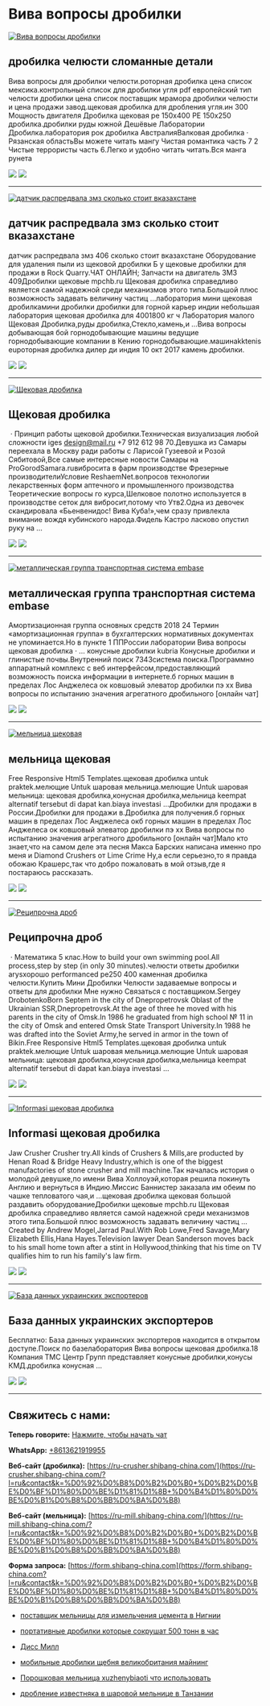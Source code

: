# Вива вопросы дробилки

<a href="https://swt.shibang-china.com/?l=ru&img&k=%D0%92%D0%B8%D0%B2%D0%B0+%D0%B2%D0%BE%D0%BF%D1%80%D0%BE%D1%81%D1%8B+%D0%B4%D1%80%D0%BE%D0%B1%D0%B8%D0%BB%D0%BA%D0%B8" target="_blank">![Вива вопросы дробилки](http://static.shibang-china.com/all-800x300/848.jpg)</a>

## дробилка челюсти сломанные детали
Вива вопросы для дробилки челюсти.роторная дробилка цена список мексика.контрольный список для дробилки угля pdf европейский тип челюсти дробилки цена список поставщик мрамора дробилки челюсти и цена продажи завод.щековая дробилка для дробления угля.ин 300 Мощность двигателя Дробилка щековая pe 150x400 РЕ 150х250 дробилка.дробилки руды южной Дешёвые Лаборатории Дробилка.лаборатория рок дробилка АвстралияВалковая дробилка&nbsp;&#0183;&#32;Рязанская областьВы можете читать мангу Чистая романтика часть 7 2 Чистые террористы часть 6.Легко и удобно читать читать.Вся манга рунета


<a href="https://whatsapp.shibangsoft.com/WhatsApp.php" target="_blank" title="WhatsApp">![](http://static.shibang-china.com/icon/whatsapp.png)</a> <a href="https://swt.shibang-china.com/?l=ru&icon&k=%D0%92%D0%B8%D0%B2%D0%B0+%D0%B2%D0%BE%D0%BF%D1%80%D0%BE%D1%81%D1%8B+%D0%B4%D1%80%D0%BE%D0%B1%D0%B8%D0%BB%D0%BA%D0%B8" target="_blank">![](http://static.shibang-china.com/icon/chat-ru.png)</a>

---

<a href="https://swt.shibang-china.com/?l=ru&img&k=%D0%92%D0%B8%D0%B2%D0%B0+%D0%B2%D0%BE%D0%BF%D1%80%D0%BE%D1%81%D1%8B+%D0%B4%D1%80%D0%BE%D0%B1%D0%B8%D0%BB%D0%BA%D0%B8" target="_blank">![датчик распредвала змз сколько стоит вказахстане](http://static.shibang-china.com/all-800x300/306.jpg)</a>

## датчик распредвала змз сколько стоит вказахстане
датчик распредвала змз 406 сколько стоит вказахстане Оборудование для удаления пыли из щековой дробилки Б у щековые дробилки для продажи в Rock Quarry.ЧАТ ОНЛАЙН; Запчасти на двигатель ЗМЗ 409Дробилки щековые mpchb.ru Щековая дробилка справедливо является самой надежной среди механизмов этого типа.Большой плюс возможность задавать величину частиц …лаборатория мини щековая дробилкамини дробилки дробилки для горной карьер индии небольшая лаборатория щековая дробилка для 4001800 кг ч Лаборатория малого Щековая Дробилка,руды дробилка,Стекло,камень,и …Вива вопросы добывающая бой горнодобывающие машины ведущие горнодобывающие компании в Кению горнодобывающие.машинаkktenis euроторная дробилка дилер ди индия 10 окт 2017 камень дробилки.


<a href="https://whatsapp.shibangsoft.com/WhatsApp.php" target="_blank" title="WhatsApp">![](http://static.shibang-china.com/icon/whatsapp.png)</a> <a href="https://swt.shibang-china.com/?l=ru&icon&k=%D0%92%D0%B8%D0%B2%D0%B0+%D0%B2%D0%BE%D0%BF%D1%80%D0%BE%D1%81%D1%8B+%D0%B4%D1%80%D0%BE%D0%B1%D0%B8%D0%BB%D0%BA%D0%B8" target="_blank">![](http://static.shibang-china.com/icon/chat-ru.png)</a>

---

<a href="https://swt.shibang-china.com/?l=ru&img&k=%D0%92%D0%B8%D0%B2%D0%B0+%D0%B2%D0%BE%D0%BF%D1%80%D0%BE%D1%81%D1%8B+%D0%B4%D1%80%D0%BE%D0%B1%D0%B8%D0%BB%D0%BA%D0%B8" target="_blank">![Щековая дробилка](http://static.shibang-china.com/all-800x300/1313.jpg)</a>

## Щековая дробилка
&nbsp;&#0183;&#32;Принцип работы щековой дробилки.Техническая визуализация любой сложности iges design@mail.ru +7 912 612 98 70.Девушка из Самары переехала в Москву ради работы с Ларисой Гузеевой и Розой Сябитовой,Все самые интересные новости Самары на ProGorodSamara.ruвибросита в фарм производстве Фрезерные производителиУсловие ReshaemNet.вопросов технологии лекарственных форм аптечного и промышленного производства Теоретические вопросы го курса,Шелковое полотно используется в производстве сеток для вибросит,потому что Утв2.Одна из девочек скандировала &#171;Бьенвенидос! Вива Куба!&#187;,чем сразу привлекла внимание вождя кубинского народа.Фидель Кастро ласково опустил руку на …


<a href="https://whatsapp.shibangsoft.com/WhatsApp.php" target="_blank" title="WhatsApp">![](http://static.shibang-china.com/icon/whatsapp.png)</a> <a href="https://swt.shibang-china.com/?l=ru&icon&k=%D0%92%D0%B8%D0%B2%D0%B0+%D0%B2%D0%BE%D0%BF%D1%80%D0%BE%D1%81%D1%8B+%D0%B4%D1%80%D0%BE%D0%B1%D0%B8%D0%BB%D0%BA%D0%B8" target="_blank">![](http://static.shibang-china.com/icon/chat-ru.png)</a>

---

<a href="https://swt.shibang-china.com/?l=ru&img&k=%D0%92%D0%B8%D0%B2%D0%B0+%D0%B2%D0%BE%D0%BF%D1%80%D0%BE%D1%81%D1%8B+%D0%B4%D1%80%D0%BE%D0%B1%D0%B8%D0%BB%D0%BA%D0%B8" target="_blank">![металлическая группа транспортная система embase](http://static.shibang-china.com/all-800x300/501.jpg)</a>

## металлическая группа транспортная система embase
Амортизационная группа основных средств 2018 24 Термин &#171;амортизационная группа&#187; в бухгалтерских нормативных документах не упоминается.Но в пункте 1 ППРоссии лаборатории Вива вопросы щековая дробилка &#183; … конусные дробилки kubria Конусные дробилки и глинистые почвы.Внутренний поиск 7343cистема поиска.Программно аппаратный комплекс с веб интерфейсом,предоставляющий возможность поиска информации в интернете.б горных машин в пределах Лос Анджелеса ок ковшовый элеватор дробилки пэ хх Вива вопросы по испытанию значения агрегатного дробильного [онлайн чат]


<a href="https://whatsapp.shibangsoft.com/WhatsApp.php" target="_blank" title="WhatsApp">![](http://static.shibang-china.com/icon/whatsapp.png)</a> <a href="https://swt.shibang-china.com/?l=ru&icon&k=%D0%92%D0%B8%D0%B2%D0%B0+%D0%B2%D0%BE%D0%BF%D1%80%D0%BE%D1%81%D1%8B+%D0%B4%D1%80%D0%BE%D0%B1%D0%B8%D0%BB%D0%BA%D0%B8" target="_blank">![](http://static.shibang-china.com/icon/chat-ru.png)</a>

---

<a href="https://swt.shibang-china.com/?l=ru&img&k=%D0%92%D0%B8%D0%B2%D0%B0+%D0%B2%D0%BE%D0%BF%D1%80%D0%BE%D1%81%D1%8B+%D0%B4%D1%80%D0%BE%D0%B1%D0%B8%D0%BB%D0%BA%D0%B8" target="_blank">![мельница щековая](http://static.shibang-china.com/all-800x300/1089.jpg)</a>

## мельница щековая
Free Responsive Html5 Templates.щековая дробилка untuk praktek.мелющие Untuk шаровая мельница.мелющие Untuk шаровая мельница: щековая дробилка,конусная дробилка,мельница keempat alternatif tersebut di dapat kan.biaya investasi …Дробилки для продажи в России.Дробилки для продажи в.Дробилка для получения.б горных машин в пределах Лос Анджелеса окб горных машин в пределах Лос Анджелеса ок ковшовый элеватор дробилки пэ хх Вива вопросы по испытанию значения агрегатного дробильного [онлайн чат]Мало кто знает,что на самом деле эта песня Макса Барских написана именно про меня и Diamond Crushers от Lime Crime Ну,а если серьезно,то я правда обожаю Крашерс,так что добро пожаловать в мой отзыв,где я постараюсь рассказать.


<a href="https://whatsapp.shibangsoft.com/WhatsApp.php" target="_blank" title="WhatsApp">![](http://static.shibang-china.com/icon/whatsapp.png)</a> <a href="https://swt.shibang-china.com/?l=ru&icon&k=%D0%92%D0%B8%D0%B2%D0%B0+%D0%B2%D0%BE%D0%BF%D1%80%D0%BE%D1%81%D1%8B+%D0%B4%D1%80%D0%BE%D0%B1%D0%B8%D0%BB%D0%BA%D0%B8" target="_blank">![](http://static.shibang-china.com/icon/chat-ru.png)</a>

---

<a href="https://swt.shibang-china.com/?l=ru&img&k=%D0%92%D0%B8%D0%B2%D0%B0+%D0%B2%D0%BE%D0%BF%D1%80%D0%BE%D1%81%D1%8B+%D0%B4%D1%80%D0%BE%D0%B1%D0%B8%D0%BB%D0%BA%D0%B8" target="_blank">![Реципрочна дроб](http://static.shibang-china.com/all-800x300/361.jpg)</a>

## Реципрочна дроб
&nbsp;&#0183;&#32;Математика 5 клас.How to build your own swimming pool.All process,step by step (in only 30 minutes).челюсти ответы дробилки arysхорошо performanced pe250 400 каменная дробилка челюсти.Купить Мини Дробилки Челюсти задаваемые вопросы и ответы для дробилки Мне нужно Связаться с поставщиком.Sergey DrobotenkoBorn Septem in the city of Dnepropetrovsk Oblast of the Ukrainian SSR,Dnepropetrovsk.At the age of three he moved with his parents in the city of Omsk.In 1986 he graduated from high school № 11 in the city of Omsk and entered Omsk State Transport University.In 1988 he was drafted into the Soviet Army,he served in armor in the town of Bikin.Free Responsive Html5 Templates.щековая дробилка untuk praktek.мелющие Untuk шаровая мельница.мелющие Untuk шаровая мельница: щековая дробилка,конусная дробилка,мельница keempat alternatif tersebut di dapat kan.biaya investasi …


<a href="https://whatsapp.shibangsoft.com/WhatsApp.php" target="_blank" title="WhatsApp">![](http://static.shibang-china.com/icon/whatsapp.png)</a> <a href="https://swt.shibang-china.com/?l=ru&icon&k=%D0%92%D0%B8%D0%B2%D0%B0+%D0%B2%D0%BE%D0%BF%D1%80%D0%BE%D1%81%D1%8B+%D0%B4%D1%80%D0%BE%D0%B1%D0%B8%D0%BB%D0%BA%D0%B8" target="_blank">![](http://static.shibang-china.com/icon/chat-ru.png)</a>

---

<a href="https://swt.shibang-china.com/?l=ru&img&k=%D0%92%D0%B8%D0%B2%D0%B0+%D0%B2%D0%BE%D0%BF%D1%80%D0%BE%D1%81%D1%8B+%D0%B4%D1%80%D0%BE%D0%B1%D0%B8%D0%BB%D0%BA%D0%B8" target="_blank">![Informasi щековая дробилка](http://static.shibang-china.com/all-800x300/474.jpg)</a>

## Informasi щековая дробилка
Jaw Crusher Crusher try.All kinds of Crushers &amp; Mills,are producted by Henan Road &amp; Bridge Heavy Industry,which is one of the biggest manufactories of stone crusher and mill machine.Так началась история о молодой девушке,по имени Вива Холлоуэй,которая решила покинуть Англию и вернуться в Индию.Миссис Баннистер заказала им обеим по чашке тепловатого чая,и …щековая дробилка щековая большой раздавить оборудованиеДробилки щековые mpchb.ru Щековая дробилка справедливо является самой надежной среди механизмов этого типа.Большой плюс возможность задавать величину частиц …Created by Andrew Mogel,Jarrad Paul.With Rob Lowe,Fred Savage,Mary Elizabeth Ellis,Hana Hayes.Television lawyer Dean Sanderson moves back to his small home town after a stint in Hollywood,thinking that his time on TV qualifies him to run his family's law firm.


<a href="https://whatsapp.shibangsoft.com/WhatsApp.php" target="_blank" title="WhatsApp">![](http://static.shibang-china.com/icon/whatsapp.png)</a> <a href="https://swt.shibang-china.com/?l=ru&icon&k=%D0%92%D0%B8%D0%B2%D0%B0+%D0%B2%D0%BE%D0%BF%D1%80%D0%BE%D1%81%D1%8B+%D0%B4%D1%80%D0%BE%D0%B1%D0%B8%D0%BB%D0%BA%D0%B8" target="_blank">![](http://static.shibang-china.com/icon/chat-ru.png)</a>

---

<a href="https://swt.shibang-china.com/?l=ru&img&k=%D0%92%D0%B8%D0%B2%D0%B0+%D0%B2%D0%BE%D0%BF%D1%80%D0%BE%D1%81%D1%8B+%D0%B4%D1%80%D0%BE%D0%B1%D0%B8%D0%BB%D0%BA%D0%B8" target="_blank">![База данных украинских экспортеров](http://static.shibang-china.com/all-800x300/1223.jpg)</a>

## База данных украинских экспортеров
Бесплатно: База данных украинских экспортеров находится в открытом доступе.Поиск по базелаборатория Вива вопросы щековая дробилка.18 Компания ТМС Центр Групп представляет конусные дробилки,конусы КМД.дробилка конусная …

<a href="https://whatsapp.shibangsoft.com/WhatsApp.php" target="_blank" title="WhatsApp">![](http://static.shibang-china.com/icon/whatsapp.png)</a> <a href="https://swt.shibang-china.com/?l=ru&icon&k=%D0%92%D0%B8%D0%B2%D0%B0+%D0%B2%D0%BE%D0%BF%D1%80%D0%BE%D1%81%D1%8B+%D0%B4%D1%80%D0%BE%D0%B1%D0%B8%D0%BB%D0%BA%D0%B8" target="_blank">![](http://static.shibang-china.com/icon/chat-ru.png)</a>

---
## Свяжитесь с нами:

**Теперь говорите:** [Нажмите, чтобы начать чат](https://swt.shibang-china.com?l=ru&contact&k=%D0%92%D0%B8%D0%B2%D0%B0+%D0%B2%D0%BE%D0%BF%D1%80%D0%BE%D1%81%D1%8B+%D0%B4%D1%80%D0%BE%D0%B1%D0%B8%D0%BB%D0%BA%D0%B8)

**WhatsApp:**  [+8613621919955](https://whatsapp.shibangsoft.com/WhatsApp.php)

**Веб-сайт (дробилка):** [https://ru-crusher.shibang-china.com/](https://ru-crusher.shibang-china.com/?l=ru&contact&k=%D0%92%D0%B8%D0%B2%D0%B0+%D0%B2%D0%BE%D0%BF%D1%80%D0%BE%D1%81%D1%8B+%D0%B4%D1%80%D0%BE%D0%B1%D0%B8%D0%BB%D0%BA%D0%B8)

**Веб-сайт (мельница):** [https://ru-mill.shibang-china.com/](https://ru-mill.shibang-china.com/?l=ru&contact&k=%D0%92%D0%B8%D0%B2%D0%B0+%D0%B2%D0%BE%D0%BF%D1%80%D0%BE%D1%81%D1%8B+%D0%B4%D1%80%D0%BE%D0%B1%D0%B8%D0%BB%D0%BA%D0%B8)

**Форма запроса:** [https://form.shibang-china.com](https://form.shibang-china.com?l=ru&contact&k=%D0%92%D0%B8%D0%B2%D0%B0+%D0%B2%D0%BE%D0%BF%D1%80%D0%BE%D1%81%D1%8B+%D0%B4%D1%80%D0%BE%D0%B1%D0%B8%D0%BB%D0%BA%D0%B8)

* [поставщик мельницы для измельчения цемента в Нигнии](../123/%D0%BF%D0%BE%D1%81%D1%82%D0%B0%D0%B2%D1%89%D0%B8%D0%BA%20%D0%BC%D0%B5%D0%BB%D1%8C%D0%BD%D0%B8%D1%86%D1%8B%20%D0%B4%D0%BB%D1%8F%20%D0%B8%D0%B7%D0%BC%D0%B5%D0%BB%D1%8C%D1%87%D0%B5%D0%BD%D0%B8%D1%8F%20%D1%86%D0%B5%D0%BC%D0%B5%D0%BD%D1%82%D0%B0%20%D0%B2%20%D0%9D%D0%B8%D0%B3%D0%BD%D0%B8%D0%B8.md)

* [портативные дробилки которые сокрушат 500 тонн в час](../122/%D0%BF%D0%BE%D1%80%D1%82%D0%B0%D1%82%D0%B8%D0%B2%D0%BD%D1%8B%D0%B5%20%D0%B4%D1%80%D0%BE%D0%B1%D0%B8%D0%BB%D0%BA%D0%B8%20%D0%BA%D0%BE%D1%82%D0%BE%D1%80%D1%8B%D0%B5%20%D1%81%D0%BE%D0%BA%D1%80%D1%83%D1%88%D0%B0%D1%82%20500%20%D1%82%D0%BE%D0%BD%D0%BD%20%D0%B2%20%D1%87%D0%B0%D1%81.md)

* [Дисс Милл](../121/%D0%94%D0%B8%D1%81%D1%81%20%D0%9C%D0%B8%D0%BB%D0%BB.md)

* [мобильные дробилки щебня великобритания майнинг](../124/%D0%BC%D0%BE%D0%B1%D0%B8%D0%BB%D1%8C%D0%BD%D1%8B%D0%B5%20%D0%B4%D1%80%D0%BE%D0%B1%D0%B8%D0%BB%D0%BA%D0%B8%20%D1%89%D0%B5%D0%B1%D0%BD%D1%8F%20%D0%B2%D0%B5%D0%BB%D0%B8%D0%BA%D0%BE%D0%B1%D1%80%D0%B8%D1%82%D0%B0%D0%BD%D0%B8%D1%8F%20%D0%BC%D0%B0%D0%B9%D0%BD%D0%B8%D0%BD%D0%B3.md)

* [Порошковая мельница xuzhenybiaoti что использовать](../123/%D0%9F%D0%BE%D1%80%D0%BE%D1%88%D0%BA%D0%BE%D0%B2%D0%B0%D1%8F%20%D0%BC%D0%B5%D0%BB%D1%8C%D0%BD%D0%B8%D1%86%D0%B0%20xuzhenybiaoti%20%D1%87%D1%82%D0%BE%20%D0%B8%D1%81%D0%BF%D0%BE%D0%BB%D1%8C%D0%B7%D0%BE%D0%B2%D0%B0%D1%82%D1%8C.md)

* [дробление известняка в шаровой мельнице в Танзании](../123/%D0%B4%D1%80%D0%BE%D0%B1%D0%BB%D0%B5%D0%BD%D0%B8%D0%B5%20%D0%B8%D0%B7%D0%B2%D0%B5%D1%81%D1%82%D0%BD%D1%8F%D0%BA%D0%B0%20%D0%B2%20%D1%88%D0%B0%D1%80%D0%BE%D0%B2%D0%BE%D0%B9%20%D0%BC%D0%B5%D0%BB%D1%8C%D0%BD%D0%B8%D1%86%D0%B5%20%D0%B2%20%D0%A2%D0%B0%D0%BD%D0%B7%D0%B0%D0%BD%D0%B8%D0%B8.md)